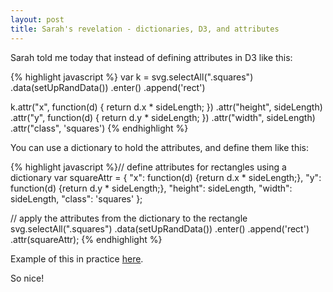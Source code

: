 ```yaml
---
layout: post
title: Sarah's revelation - dictionaries, D3, and attributes
---
```


Sarah told me today that instead of defining attributes in D3 like this: 

{% highlight javascript %}
var k = svg.selectAll(".squares")
           .data(setUpRandData())
           .enter()
           .append('rect')

k.attr("x", function(d) {
          return d.x * sideLength;
  })
  .attr("height", sideLength)
  .attr("y", function(d) {
          return d.y * sideLength;
  })
  .attr("width", sideLength)
  .attr("class", 'squares')
{% endhighlight %}

You can use a dictionary to hold the attributes, and define them like this:

{% highlight javascript %}// define attributes for rectangles using a dictionary
var squareAttr = {
	"x": function(d) {return d.x * sideLength;},
	"y": function(d) {return d.y * sideLength;},
	"height": sideLength,
	"width": sideLength,
	"class": 'squares'
};

// apply the attributes from the dictionary to the rectangle
svg.selectAll(".squares")
	.data(setUpRandData())
	.enter()
	.append('rect')
	.attr(squareAttr);
{% endhighlight %}

Example of this in practice [here](http://bl.ocks.org/zanarmstrong/73ce430053eabd1b70fe).

So nice!
